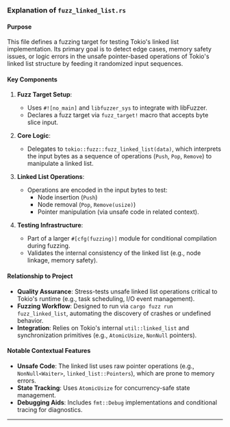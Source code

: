 ### Explanation of `fuzz_linked_list.rs`

#### Purpose
This file defines a fuzzing target for testing Tokio's linked list implementation. Its primary goal is to detect edge cases, memory safety issues, or logic errors in the unsafe pointer-based operations of Tokio's linked list structure by feeding it randomized input sequences.

#### Key Components
1. **Fuzz Target Setup**:
   - Uses `#![no_main]` and `libfuzzer_sys` to integrate with libFuzzer.
   - Declares a fuzz target via `fuzz_target!` macro that accepts byte slice input.

2. **Core Logic**:
   - Delegates to `tokio::fuzz::fuzz_linked_list(data)`, which interprets the input bytes as a sequence of operations (`Push`, `Pop`, `Remove`) to manipulate a linked list.

3. **Linked List Operations**:
   - Operations are encoded in the input bytes to test:
     - Node insertion (`Push`)
     - Node removal (`Pop`, `Remove(usize)`)
     - Pointer manipulation (via unsafe code in related context).

4. **Testing Infrastructure**:
   - Part of a larger `#[cfg(fuzzing)]` module for conditional compilation during fuzzing.
   - Validates the internal consistency of the linked list (e.g., node linkage, memory safety).

#### Relationship to Project
- **Quality Assurance**: Stress-tests unsafe linked list operations critical to Tokio's runtime (e.g., task scheduling, I/O event management).
- **Fuzzing Workflow**: Designed to run via `cargo fuzz run fuzz_linked_list`, automating the discovery of crashes or undefined behavior.
- **Integration**: Relies on Tokio's internal `util::linked_list` and synchronization primitives (e.g., `AtomicUsize`, `NonNull` pointers).

#### Notable Contextual Features
- **Unsafe Code**: The linked list uses raw pointer operations (e.g., `NonNull<Waiter>`, `linked_list::Pointers`), which are prone to memory errors.
- **State Tracking**: Uses `AtomicUsize` for concurrency-safe state management.
- **Debugging Aids**: Includes `fmt::Debug` implementations and conditional tracing for diagnostics.

---
